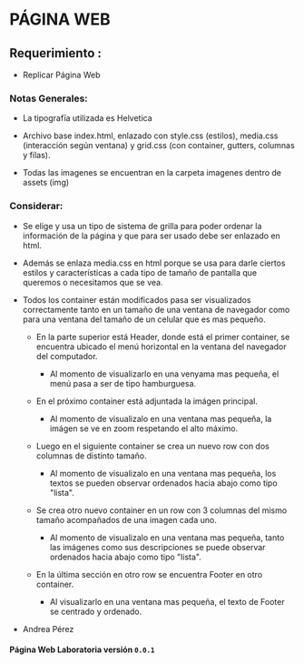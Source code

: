 # PÁGINA WEB


## Requerimiento :

+ Replicar Página Web  


### Notas Generales:

+ La tipografīa utilizada es Helvetica

+ Archivo base index.html, enlazado con style.css (estilos), media.css (interacción según ventana) y grid.css (con container, gutters, columnas y filas).

+ Todas las imagenes se encuentran en la carpeta imagenes dentro de assets (img)


### Considerar: 

+ Se elige y usa un tipo de sistema de grilla para poder ordenar la información de la página y que para ser usado debe ser enlazado en html.

+ Además se enlaza media.css en html porque se usa para darle ciertos estilos y características a cada tipo de tamaño de pantalla que queremos o necesitamos que se vea.

+ Todos los container están modificados pasa ser visualizados correctamente tanto en un tamaño de una ventana de navegador como para una ventana del tamaño de un celular que es mas pequeño.

	+ En la parte superior está Header, donde está el primer container, se encuentra ubicado el menú horizontal en la ventana del navegador del computador.
		+ Al momento de visualizarlo en una venyama mas pequeña, el menú pasa a ser de tipo hamburguesa. 

	+ En el próximo container está adjuntada la imágen principal.
		+ Al momento de visualizalo en una ventana mas pequeña, la imágen se ve en zoom respetando el alto máximo.

	+ Luego en el siguiente container se crea un nuevo row con dos columnas de distinto tamaño.
		+ Al momento de visualizalo en una ventana mas pequeña, los textos se pueden observar ordenados hacia abajo como tipo "lista".

	+ Se crea otro nuevo container en un row con 3 columnas del mismo tamaño acompañados de una imagen cada uno. 
		+ Al momento de visualizalo en una ventana mas pequeña, tanto las imágenes como sus descripciones se puede observar ordenados hacia abajo como tipo "lista".

	+ En la última sección en otro row se encuentra Footer en otro container.
		+ Al visualizarlo en una ventana mas pequeña, el texto de Footer se centrado y ordenado.




+ Andrea Pérez 

#### Página Web Laboratoria versión `0.0.1` 
